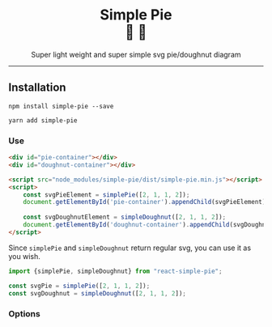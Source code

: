 <div align="center">
  <h1>Simple Pie<br/>🥧 🍩</h1>
  <p>Super light weight and super simple svg pie/doughnut diagram</p>
</div>

<hr/>

## Installation

```shell
npm install simple-pie --save

yarn add simple-pie
```

### Use

```html
<div id="pie-container"></div>
<div id="doughnut-container"></div>

<script src="node_modules/simple-pie/dist/simple-pie.min.js"></script>
<script>
    const svgPieElement = simplePie([2, 1, 1, 2]);
    document.getElementById('pie-container').appendChild(svgPieElement);
  
    const svgDoughnutElement = simpleDoughnut([2, 1, 1, 2]);
    document.getElementById('doughnut-container').appendChild(svgDoughnutElement);
</script>
```

Since `simplePie` and `simpleDoughnut` return regular svg, you can use it as you wish.

```js
import {simplePie, simpleDoughnut} from "react-simple-pie";

const svgPie = simplePie([2, 1, 1, 2]);
const svgDoughnut = simpleDoughnut([2, 1, 1, 2]);
```

### Options
